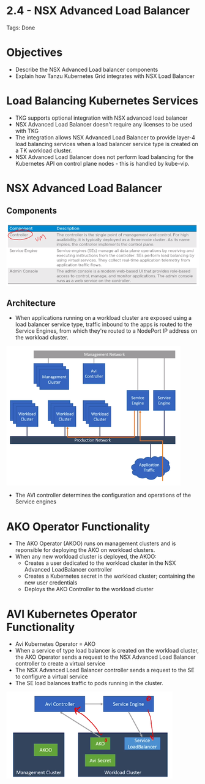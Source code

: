 # 2.4 - NSX Advanced Load Balancer

Tags: Done

# Objectives

- Describe the NSX Advanced Load balancer components
- Explain how Tanzu Kubernetes Grid integrates with NSX Load Balancer

# Load Balancing Kubernetes Services

- TKG supports optional integration with NSX advanced load balancer
- NSX Advanced Load Balancer doesn't require any licenses to be used with TKG
- The integration allows NSX Advanced Load Balancer to provide layer-4 load balancing services when a load balancer service type is created on a TK workload cluster.
- NSX Advanced Load Balancer does not perform load balancing for the Kubernetes API on control plane nodes - this is handled by kube-vip.

# NSX Advanced Load Balancer

## Components

![Untitled](2%204%20-%20NSX%20Advanced%20Load%20Balancer%207c32c952a3bb4f209fd873a932343a70/Untitled.png)

## Architecture

- When applications running on a workload cluster are exposed using a load balancer service type, traffic inbound to the apps is routed to the Service Engines, from which they're routed to a NodePort IP address on the workload cluster.

![Untitled](2%204%20-%20NSX%20Advanced%20Load%20Balancer%207c32c952a3bb4f209fd873a932343a70/Untitled%201.png)

- The AVI controller determines the configuration and operations of the Service engines

# AKO Operator Functionality

- The AKO Operator (AKOO) runs on management clusters and is reponsible for deploying the AKO on workload clusters.
- When any new workload cluster is deployed, the AKOO:
    - Creates a user dedicated to the workload cluster in the NSX Advanced LoadBalancer controller
    - Creates a Kubernetes secret in the workload cluster; containing the new user credentials
    - Deploys the AKO Controller to the workload cluster

# AVI Kubernetes Operator Functionality

- Avi Kubernetes Operator = AKO
- When a service of type load balancer is created on the workload cluster, the AKO Operator sends a request to the NSX Advanced Load Balancer controller to create a virtual service
- The NSX Advanced Load Balancer controller sends a request to the SE to configure a virtual service
- The SE load balances traffic to pods running in the cluster.

![Untitled](2%204%20-%20NSX%20Advanced%20Load%20Balancer%207c32c952a3bb4f209fd873a932343a70/Untitled%202.png)